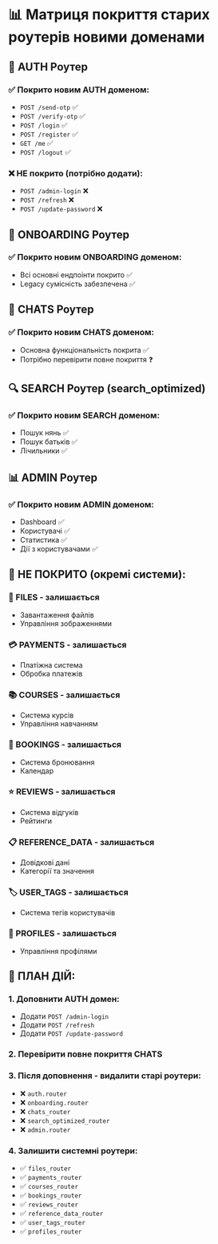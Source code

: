 # 📊 Матриця покриття старих роутерів новими доменами

## 🔐 AUTH Роутер

### ✅ Покрито новим AUTH доменом:
- `POST /send-otp` ✅
- `POST /verify-otp` ✅  
- `POST /login` ✅
- `POST /register` ✅
- `GET /me` ✅
- `POST /logout` ✅

### ❌ НЕ покрито (потрібно додати):
- `POST /admin-login` ❌
- `POST /refresh` ❌
- `POST /update-password` ❌

## 👶 ONBOARDING Роутер

### ✅ Покрито новим ONBOARDING доменом:
- Всі основні ендпоінти покрито ✅
- Legacy сумісність забезпечена ✅

## 💬 CHATS Роутер

### ✅ Покрито новим CHATS доменом:
- Основна функціональність покрита ✅
- Потрібно перевірити повне покриття ❓

## 🔍 SEARCH Роутер (search_optimized)

### ✅ Покрито новим SEARCH доменом:
- Пошук нянь ✅
- Пошук батьків ✅
- Лічильники ✅

## 📊 ADMIN Роутер

### ✅ Покрито новим ADMIN доменом:
- Dashboard ✅
- Користувачі ✅
- Статистика ✅
- Дії з користувачами ✅

## 🚫 НЕ ПОКРИТО (окремі системи):

### 📁 FILES - залишається
- Завантаження файлів
- Управління зображеннями

### 💳 PAYMENTS - залишається  
- Платіжна система
- Обробка платежів

### 📚 COURSES - залишається
- Система курсів
- Управління навчанням

### 📅 BOOKINGS - залишається
- Система бронювання
- Календар

### ⭐ REVIEWS - залишається
- Система відгуків
- Рейтинги

### 📋 REFERENCE_DATA - залишається
- Довідкові дані
- Категорії та значення

### 🏷️ USER_TAGS - залишається
- Система тегів користувачів

### 👤 PROFILES - залишається
- Управління профілями

## 🎯 ПЛАН ДІЙ:

### 1. Доповнити AUTH домен:
- Додати `POST /admin-login`
- Додати `POST /refresh` 
- Додати `POST /update-password`

### 2. Перевірити повне покриття CHATS

### 3. Після доповнення - видалити старі роутери:
- ❌ `auth.router` 
- ❌ `onboarding.router`
- ❌ `chats_router` 
- ❌ `search_optimized_router`
- ❌ `admin.router`

### 4. Залишити системні роутери:
- ✅ `files_router`
- ✅ `payments_router` 
- ✅ `courses_router`
- ✅ `bookings_router`
- ✅ `reviews_router`
- ✅ `reference_data_router`
- ✅ `user_tags_router`
- ✅ `profiles_router`
